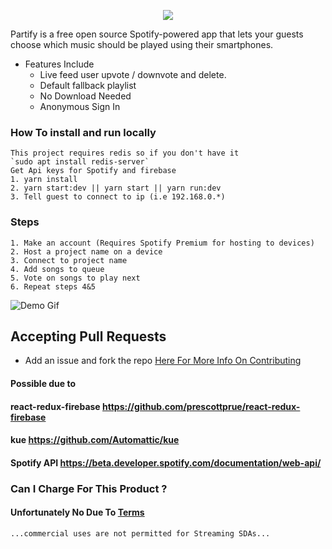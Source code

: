 <p align="center"><img src="https://s9.postimg.cc/r7lzfx8hr/LOGO_PROPOSAL_FOR_PARTIFY.jpg"></p>

Partify is a free open source Spotify-powered app that lets your guests choose which music should be played using their smartphones.

* Features Include
  * Live feed user upvote / downvote and delete.
  * Default fallback playlist
  * No Download Needed 
  * Anonymous Sign In
  
### How To install and run locally
```
This project requires redis so if you don't have it 
`sudo apt install redis-server`
Get Api keys for Spotify and firebase
1. yarn install
2. yarn start:dev || yarn start || yarn run:dev
3. Tell guest to connect to ip (i.e 192.168.0.*)
```

### Steps
```
1. Make an account (Requires Spotify Premium for hosting to devices)
2. Host a project name on a device 
3. Connect to project name 
4. Add songs to queue 
5. Vote on songs to play next
6. Repeat steps 4&5
```
![Demo Gif](./src/static/demo.gif?raw=true "Demo")


## Accepting Pull Requests 
* Add an issue and fork the repo [Here For More Info On Contributing](https://gist.github.com/MarcDiethelm/7303312)

#### Possible due to
#### react-redux-firebase https://github.com/prescottprue/react-redux-firebase
#### kue https://github.com/Automattic/kue
#### Spotify API https://beta.developer.spotify.com/documentation/web-api/

### Can I Charge For This Product ?
#### Unfortunately No Due To [Terms](https://beta.developer.spotify.com/terms/)
 ```...commercial uses are not permitted for Streaming SDAs...``` 
